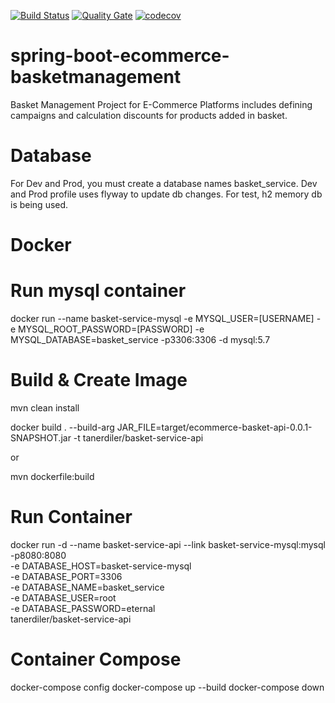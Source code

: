 [![Build Status](https://travis-ci.org/tanerdiler/spring-boot-ecommerce-basketmanagement.svg?branch=master)](https://travis-ci.org/tanerdiler/spring-boot-ecommerce-basketmanagement)
[![Quality Gate](https://sonarcloud.io/api/project_badges/measure?project=com.tanerdiler%3Aecommerce-basket-api&metric=alert_status)](https://sonarcloud.io/dashboard?id=com.tanerdiler%3Aecommerce-basket-api)
[![codecov](https://codecov.io/gh/tanerdiler/spring-boot-ecommerce-basketmanagement/branch/master/graph/badge.svg)](https://codecov.io/gh/tanerdiler/spring-boot-ecommerce-basketmanagement)




# spring-boot-ecommerce-basketmanagement
Basket Management Project for E-Commerce Platforms includes defining campaigns and calculation discounts for products added in basket.

# Database

For Dev and Prod, you must create a database names basket_service. Dev and Prod profile uses flyway to update db changes.
For test, h2 memory db is being used.

# Docker

# Run mysql container 

docker run --name basket-service-mysql -e MYSQL_USER=[USERNAME] -e MYSQL_ROOT_PASSWORD=[PASSWORD] -e MYSQL_DATABASE=basket_service -p3306:3306 -d mysql:5.7

# Build & Create Image

mvn clean install

docker build . --build-arg JAR_FILE=target/ecommerce-basket-api-0.0.1-SNAPSHOT.jar -t tanerdiler/basket-service-api

or

mvn dockerfile:build

# Run Container

docker run -d --name basket-service-api --link basket-service-mysql:mysql -p8080:8080 \
            -e DATABASE_HOST=basket-service-mysql \
            -e DATABASE_PORT=3306 \
            -e DATABASE_NAME=basket_service \
            -e DATABASE_USER=root \
            -e DATABASE_PASSWORD=eternal \
            tanerdiler/basket-service-api

# Container Compose

docker-compose config
docker-compose up --build
docker-compose down
